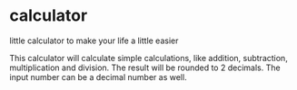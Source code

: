 # calculator
little calculator to make your life a little easier

This calculator will calculate simple calculations,
like addition, subtraction, multiplication and division.
The result will be rounded to 2 decimals. 
The input number can be a decimal number as well.